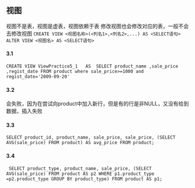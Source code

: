 ## 视图
视图不是表，视图是虚表，视图依赖于表
修改视图也会修改对应的表，一般不会去修改视图
`CREATE VIEW <视图名称>(<列名1>,<列名2>,...) AS <SELECT语句>`
`ALTER VIEW <视图名> AS <SELECT语句>`

#### 3.1
`CREATE VIEW ViewPractice5_1  
AS 
SELECT product_name ,sale_price ,regist_date
FROM product
where sale_price>=1000 and regist_date='2009-09-20'`


#### 3.2
会失败，因为在尝试向product中加入新行，但是有的行是非NULL，又没有给到数据，插入失败

#### 3.3
`SELECT product_id,
       product_name,
       sale_price,
       sale_price,
       (SELECT AVG(sale_price)
          FROM product) AS avg_price
  FROM product;`

#### 3.4
` SELECT product_type, product_name, sale_price,
 	(SELECT AVG(sale_price)
   	FROM product AS p2
   	WHERE p1.product_type =p2.product_type
   	GROUP BY product_type)
  FROM product AS p1;`
